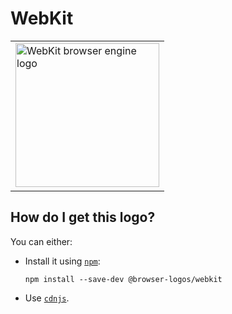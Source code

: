 # WebKit

<table>
    <tr height=240>
        <td>
            <a href="https://github.com/alrra/browser-logos/tree/703e422321c44c4b35ebd2af520444f896c1534a/src/webkit">
                <img width=230 src="https://raw.githubusercontent.com/alrra/browser-logos/703e422321c44c4b35ebd2af520444f896c1534a/src/webkit/webkit_512x512.png" alt="WebKit browser engine logo">
            </a>
        </td>
    </tr>
</table>

## How do I get this logo?

You can either:

* Install it using [`npm`][npm]:

  `npm install --save-dev @browser-logos/webkit`

* Use [`cdnjs`][cdnjs].

<!-- Link labels: -->

[cdnjs]: https://cdnjs.com/libraries/browser-logos
[npm]: https://www.npmjs.com/
